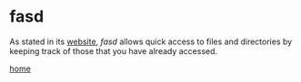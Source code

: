 # fasd

As stated in its [website](https://github.com/clvv/fasd), *fasd* allows quick access to files and directories by keeping track of those that you have already accessed.

[home](../../README.md)

